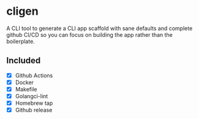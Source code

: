 # cligen 

A CLI tool to generate a CLI app scaffold with sane defaults and complete github CI/CD so you can focus on building the app rather than the boilerplate.

## Included

- [x] Github Actions
- [x] Docker
- [x] Makefile
- [x] Golangci-lint
- [x] Homebrew tap
- [x] Github release